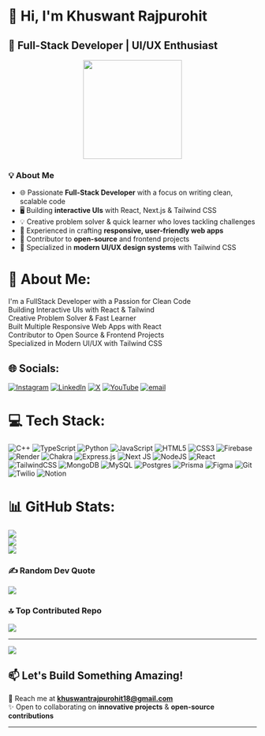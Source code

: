 # 👋 Hi, I'm Khuswant Rajpurohit  
## 🚀 Full-Stack Developer | UI/UX Enthusiast  

<p align="center">
  <img src="https://user-images.githubusercontent.com/74038190/235294012-0a55e343-37ad-4b0f-924f-c8431d9d2483.gif" width="200"/>
</p>

### 💡 About Me  
- 🌐 Passionate **Full-Stack Developer** with a focus on writing clean, scalable code  
- 🖥️ Building **interactive UIs** with React, Next.js & Tailwind CSS  
- 💡 Creative problem solver & quick learner who loves tackling challenges  
- 📱 Experienced in crafting **responsive, user-friendly web apps**  
- 🚀 Contributor to **open-source** and frontend projects  
- 🎯 Specialized in **modern UI/UX design systems** with Tailwind CSS  

# 💫 About Me:
I'm a FullStack Developer with a Passion for Clean Code <br>       Building Interactive UIs with React & Tailwind <br>     Creative Problem Solver & Fast Learner <br>       Built Multiple Responsive Web Apps with React<br>       Contributor to Open Source & Frontend Projects <br>      Specialized in Modern UI/UX with Tailwind CSS</li>


## 🌐 Socials:
[![Instagram](https://img.shields.io/badge/Instagram-%23E4405F.svg?logo=Instagram&logoColor=white)](https://instagram.com/https://www.instagram.com/khuswant_purohit_/) [![LinkedIn](https://img.shields.io/badge/LinkedIn-%230077B5.svg?logo=linkedin&logoColor=white)](https://linkedin.com/in/https://www.linkedin.com/in/khuswant-rajpurohit-b749ba30a/) [![X](https://img.shields.io/badge/X-black.svg?logo=X&logoColor=white)](https://x.com/https://x.com/KhuswantRa45688) [![YouTube](https://img.shields.io/badge/YouTube-%23FF0000.svg?logo=YouTube&logoColor=white)](https://youtube.com/@https://youtube.com/@khuswantrajpurohit?si=gEcPPin_nKOFJIOh) [![email](https://img.shields.io/badge/Email-D14836?logo=gmail&logoColor=white)](mailto:khuswantrajpurohit18@gmail.com) 

# 💻 Tech Stack:
![C++](https://img.shields.io/badge/c++-%2300599C.svg?style=for-the-badge&logo=c%2B%2B&logoColor=white) ![TypeScript](https://img.shields.io/badge/typescript-%23007ACC.svg?style=for-the-badge&logo=typescript&logoColor=white) ![Python](https://img.shields.io/badge/python-3670A0?style=for-the-badge&logo=python&logoColor=ffdd54) ![JavaScript](https://img.shields.io/badge/javascript-%23323330.svg?style=for-the-badge&logo=javascript&logoColor=%23F7DF1E) ![HTML5](https://img.shields.io/badge/html5-%23E34F26.svg?style=for-the-badge&logo=html5&logoColor=white) ![CSS3](https://img.shields.io/badge/css3-%231572B6.svg?style=for-the-badge&logo=css3&logoColor=white) ![Firebase](https://img.shields.io/badge/firebase-%23039BE5.svg?style=for-the-badge&logo=firebase) ![Render](https://img.shields.io/badge/Render-%46E3B7.svg?style=for-the-badge&logo=render&logoColor=white) ![Chakra](https://img.shields.io/badge/chakra-%234ED1C5.svg?style=for-the-badge&logo=chakraui&logoColor=white) ![Express.js](https://img.shields.io/badge/express.js-%23404d59.svg?style=for-the-badge&logo=express&logoColor=%2361DAFB) ![Next JS](https://img.shields.io/badge/Next-black?style=for-the-badge&logo=next.js&logoColor=white) ![NodeJS](https://img.shields.io/badge/node.js-6DA55F?style=for-the-badge&logo=node.js&logoColor=white) ![React](https://img.shields.io/badge/react-%2320232a.svg?style=for-the-badge&logo=react&logoColor=%2361DAFB) ![TailwindCSS](https://img.shields.io/badge/tailwindcss-%2338B2AC.svg?style=for-the-badge&logo=tailwind-css&logoColor=white) ![MongoDB](https://img.shields.io/badge/MongoDB-%234ea94b.svg?style=for-the-badge&logo=mongodb&logoColor=white) ![MySQL](https://img.shields.io/badge/mysql-4479A1.svg?style=for-the-badge&logo=mysql&logoColor=white) ![Postgres](https://img.shields.io/badge/postgres-%23316192.svg?style=for-the-badge&logo=postgresql&logoColor=white) ![Prisma](https://img.shields.io/badge/Prisma-3982CE?style=for-the-badge&logo=Prisma&logoColor=white) ![Figma](https://img.shields.io/badge/figma-%23F24E1E.svg?style=for-the-badge&logo=figma&logoColor=white) ![Git](https://img.shields.io/badge/git-%23F05033.svg?style=for-the-badge&logo=git&logoColor=white) ![Twilio](https://img.shields.io/badge/Twilio-F22F46?style=for-the-badge&logo=Twilio&logoColor=white) ![Notion](https://img.shields.io/badge/Notion-%23000000.svg?style=for-the-badge&logo=notion&logoColor=white)
# 📊 GitHub Stats:
![](https://github-readme-stats.vercel.app/api?username=khuswant18&theme=discord_old_blurple&hide_border=false&include_all_commits=true&count_private=true)<br/>
![](https://nirzak-streak-stats.vercel.app/?user=khuswant18&theme=discord_old_blurple&hide_border=false)<br/>
![](https://github-readme-stats.vercel.app/api/top-langs/?username=khuswant18&theme=discord_old_blurple&hide_border=false&include_all_commits=true&count_private=true&layout=compact)

### ✍️ Random Dev Quote
![](https://quotes-github-readme.vercel.app/api?type=horizontal&theme=radical)

### 🔝 Top Contributed Repo
![](https://github-contributor-stats.vercel.app/api?username=khuswant18&limit=5&theme=dark&combine_all_yearly_contributions=true)

---
[![](https://visitcount.itsvg.in/api?id=khuswant18&icon=0&color=0)](https://visitcount.itsvg.in)

<!-- Proudly created with GPRM ( https://gprm.itsvg.in ) -->

## 📫 Let's Build Something Amazing!  
💌 Reach me at **khuswantrajpurohit18@gmail.com**  
✨ Open to collaborating on **innovative projects** & **open-source contributions**  

---
